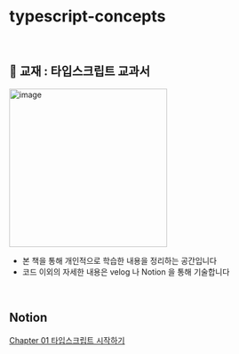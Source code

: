 # typescript-concepts
<br>

## 📖 교재 : 타입스크립트 교과서
<img width="284" alt="image" src="https://github.com/SeoYunnn/typescript-concepts/assets/120713987/84dc539a-b9e5-493c-bbe4-d54cabebd517">

- 본 책을 통해 개인적으로 학습한 내용을 정리하는 공간입니다
- 코드 이외의 자세한 내용은 velog 나 Notion 을 통해 기술합니다

<br>

## Notion
[Chapter 01 타입스크립트 시작하기](https://leeseoyun.notion.site/Chapter-01-71deef49b2ca4d9fb353910ffe58fdd8?pvs=4)